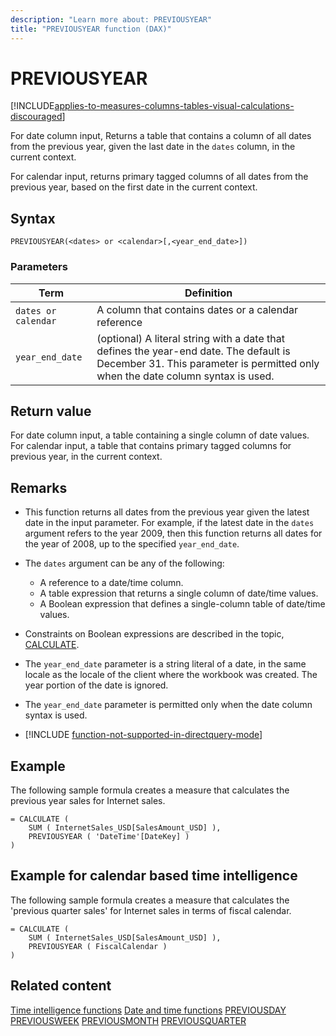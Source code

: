 ```yaml
---
description: "Learn more about: PREVIOUSYEAR"
title: "PREVIOUSYEAR function (DAX)"
---
```

# PREVIOUSYEAR

[!INCLUDE[applies-to-measures-columns-tables-visual-calculations-discouraged](includes/applies-to-measures-columns-tables-visual-calculations-discouraged.md)]

For date column input, Returns a table that contains a column of all dates from the previous year, given the last date in the `dates` column, in the current context.

For calendar input, returns primary tagged columns of all dates from the previous year, based on the first date in the current context.

## Syntax

```dax
PREVIOUSYEAR(<dates> or <calendar>[,<year_end_date>])
```

### Parameters

|Term|Definition|
|--------|--------------|
|`dates or calendar`|A column that contains dates or a calendar reference|
|`year_end_date`|(optional) A literal string with a date that defines the year-end date. The default is December 31. This parameter is permitted only when the date column syntax is used.|

## Return value

For date column input, a table containing a single column of date values.  
For calendar input, a table that contains primary tagged columns for previous year, in the current context.

## Remarks

- This function returns all dates from the previous year given the latest date in the input parameter. For example, if the latest date in the `dates` argument refers to the year 2009, then this function returns all dates for the year of 2008, up to the specified `year_end_date`.

- The `dates` argument can be any of the following:
  - A reference to a date/time column.
  - A table expression that returns a single column of date/time values.
  - A Boolean expression that defines a single-column table of date/time values.

- Constraints on Boolean expressions are described in the topic, [CALCULATE](calculate-function-dax.md).

- The `year_end_date` parameter is a string literal of a date, in the same locale as the locale of the client where the workbook was created. The year portion of the date is ignored.

- The `year_end_date` parameter is permitted only when the date column syntax is used.

- [!INCLUDE [function-not-supported-in-directquery-mode](includes/function-not-supported-in-directquery-mode.md)]

## Example

The following sample formula creates a measure that calculates the previous year sales for Internet sales.

```dax
= CALCULATE (
    SUM ( InternetSales_USD[SalesAmount_USD] ),
    PREVIOUSYEAR ( 'DateTime'[DateKey] )
)
```

## Example for calendar based time intelligence

The following sample formula creates a measure that calculates the 'previous quarter sales' for Internet sales in terms of fiscal calendar.

```dax
= CALCULATE (
    SUM ( InternetSales_USD[SalesAmount_USD] ),
    PREVIOUSYEAR ( FiscalCalendar )
)
```

## Related content

[Time intelligence functions](time-intelligence-functions-dax.md)
[Date and time functions](date-and-time-functions-dax.md)
[PREVIOUSDAY](previousday-function-dax.md)
[PREVIOUSWEEK](previousweek-function-dax.md)
[PREVIOUSMONTH](previousmonth-function-dax.md)
[PREVIOUSQUARTER](previousquarter-function-dax.md)
